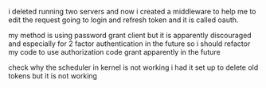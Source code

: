 i deleted running two servers and now i created a middleware to help me to edit the request going to login and refresh token and it is called oauth.



my method is using password grant client but it is apparently discouraged and especially for 2 factor authentication in the future so i should
refactor my code to use authorization code grant apparently in the future

check why the scheduler in kernel is not working i had it set up to delete old tokens but it is not working
